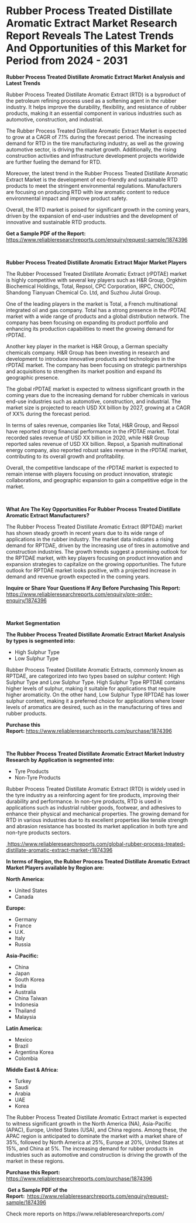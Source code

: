 <p><h1>Rubber Process Treated Distillate Aromatic Extract Market Research Report Reveals The Latest Trends And Opportunities of this Market for Period from 2024 - 2031</h1></p><p><strong>Rubber Process Treated Distillate Aromatic Extract Market Analysis and Latest Trends</strong></p>
<p><p>Rubber Process Treated Distillate Aromatic Extract (RTD) is a byproduct of the petroleum refining process used as a softening agent in the rubber industry. It helps improve the durability, flexibility, and resistance of rubber products, making it an essential component in various industries such as automotive, construction, and industrial.</p><p>The Rubber Process Treated Distillate Aromatic Extract Market is expected to grow at a CAGR of 7.1% during the forecast period. The increasing demand for RTD in the tire manufacturing industry, as well as the growing automotive sector, is driving the market growth. Additionally, the rising construction activities and infrastructure development projects worldwide are further fueling the demand for RTD.</p><p>Moreover, the latest trend in the Rubber Process Treated Distillate Aromatic Extract Market is the development of eco-friendly and sustainable RTD products to meet the stringent environmental regulations. Manufacturers are focusing on producing RTD with low aromatic content to reduce environmental impact and improve product safety.</p><p>Overall, the RTD market is poised for significant growth in the coming years, driven by the expansion of end-user industries and the development of innovative and sustainable RTD products.</p></p>
<p><strong>Get a Sample PDF of the Report:&nbsp;</strong> <a href="https://www.reliableresearchreports.com/enquiry/request-sample/1874396">https://www.reliableresearchreports.com/enquiry/request-sample/1874396</a></p>
<p>&nbsp;</p>
<p><strong>Rubber Process Treated Distillate Aromatic Extract Major Market Players</strong></p>
<p><p>The Rubber Processed Treated Distillate Aromatic Extract (rPDTAE) market is highly competitive with several key players such as H&R Group, Orgkhim Biochemical Holdings, Total, Repsol, CPC Corporation, IRPC, CNOOC, Shandong Tianyuan Chemical Co. Ltd, and Suzhou Jiutai Group. </p><p>One of the leading players in the market is Total, a French multinational integrated oil and gas company. Total has a strong presence in the rPDTAE market with a wide range of products and a global distribution network. The company has been focusing on expanding its product portfolio and enhancing its production capabilities to meet the growing demand for rPDTAE.</p><p>Another key player in the market is H&R Group, a German specialty chemicals company. H&R Group has been investing in research and development to introduce innovative products and technologies in the rPDTAE market. The company has been focusing on strategic partnerships and acquisitions to strengthen its market position and expand its geographic presence.</p><p>The global rPDTAE market is expected to witness significant growth in the coming years due to the increasing demand for rubber chemicals in various end-use industries such as automotive, construction, and industrial. The market size is projected to reach USD XX billion by 2027, growing at a CAGR of XX% during the forecast period.</p><p>In terms of sales revenue, companies like Total, H&R Group, and Repsol have reported strong financial performance in the rPDTAE market. Total recorded sales revenue of USD XX billion in 2020, while H&R Group reported sales revenue of USD XX billion. Repsol, a Spanish multinational energy company, also reported robust sales revenue in the rPDTAE market, contributing to its overall growth and profitability. </p><p>Overall, the competitive landscape of the rPDTAE market is expected to remain intense with players focusing on product innovation, strategic collaborations, and geographic expansion to gain a competitive edge in the market.</p></p>
<p>&nbsp;</p>
<p><strong>What Are The Key Opportunities For Rubber Process Treated Distillate Aromatic Extract Manufacturers?</strong></p>
<p><p>The Rubber Process Treated Distillate Aromatic Extract (RPTDAE) market has shown steady growth in recent years due to its wide range of applications in the rubber industry. The market data indicates a rising demand for RPTDAE, driven by the increasing use of tires in automotive and construction industries. The growth trends suggest a promising outlook for the RPTDAE market, with key players focusing on product innovation and expansion strategies to capitalize on the growing opportunities. The future outlook for RPTDAE market looks positive, with a projected increase in demand and revenue growth expected in the coming years.</p></p>
<p><strong>Inquire or Share Your Questions If Any Before Purchasing This Report:</strong> <a href="https://www.reliableresearchreports.com/enquiry/pre-order-enquiry/1874396">https://www.reliableresearchreports.com/enquiry/pre-order-enquiry/1874396</a></p>
<p>&nbsp;</p>
<p><strong>Market Segmentation</strong></p>
<p><strong>The Rubber Process Treated Distillate Aromatic Extract Market Analysis by types is segmented into:</strong></p>
<p><ul><li>High Sulphur Type</li><li>Low Sulphur Type</li></ul></p>
<p><p>Rubber Process Treated Distillate Aromatic Extracts, commonly known as RPTDAE, are categorized into two types based on sulphur content: High Sulphur Type and Low Sulphur Type. High Sulphur Type RPTDAE contains higher levels of sulphur, making it suitable for applications that require higher aromaticity. On the other hand, Low Sulphur Type RPTDAE has lower sulphur content, making it a preferred choice for applications where lower levels of aromatics are desired, such as in the manufacturing of tires and rubber products.</p></p>
<p><strong>Purchase this Report:&nbsp;</strong><a href="https://www.reliableresearchreports.com/purchase/1874396">https://www.reliableresearchreports.com/purchase/1874396</a></p>
<p>&nbsp;</p>
<p><strong>The Rubber Process Treated Distillate Aromatic Extract Market Industry Research by Application is segmented into:</strong></p>
<p><ul><li>Tyre Products</li><li>Non-Tyre Products</li></ul></p>
<p><p>Rubber Process Treated Distillate Aromatic Extract (RTD) is widely used in the tyre industry as a reinforcing agent for tire products, improving their durability and performance. In non-tyre products, RTD is used in applications such as industrial rubber goods, footwear, and adhesives to enhance their physical and mechanical properties. The growing demand for RTD in various industries due to its excellent properties like tensile strength and abrasion resistance has boosted its market application in both tyre and non-tyre products sectors.</p></p>
<p><a href="https://www.reliableresearchreports.com/global-rubber-process-treated-distillate-aromatic-extract-market-r1874396">&nbsp;https://www.reliableresearchreports.com/global-rubber-process-treated-distillate-aromatic-extract-market-r1874396</a></p>
<p><strong>In terms of Region, the Rubber Process Treated Distillate Aromatic Extract Market Players available by Region are:</strong></p>
<p>
    <p> <strong> North America: </strong>
        <ul>
            <li>United States</li>
            <li>Canada</li>
        </ul>
        </p> 
    <p> <strong> Europe: </strong>
        <ul>
            <li>Germany</li>
            <li>France</li>
            <li>U.K.</li>
            <li>Italy</li>
            <li>Russia</li>
        </ul>
        </p> 
    <p> <strong> Asia-Pacific: </strong>
        <ul>
            <li>China</li>
            <li>Japan</li>
            <li>South Korea</li>
            <li>India</li>
            <li>Australia</li>
            <li>China Taiwan</li>
            <li>Indonesia</li>
            <li>Thailand</li>
            <li>Malaysia</li>
        </ul>
        </p> 
    <p> <strong> Latin America: </strong>
        <ul>
            <li>Mexico</li>
            <li>Brazil</li>
            <li>Argentina Korea</li>
            <li>Colombia</li>
        </ul>
        </p> 
    <p> <strong> Middle East & Africa: </strong>
        <ul>
            <li>Turkey</li>
            <li>Saudi</li>
            <li>Arabia</li>
            <li>UAE</li>
            <li>Korea</li>
        </ul>
    </p>
    </p>
<p><p>The Rubber Process Treated Distillate Aromatic Extract market is expected to witness significant growth in the North America (NA), Asia-Pacific (APAC), Europe, United States (USA), and China regions. Among these, the APAC region is anticipated to dominate the market with a market share of 35%, followed by North America at 25%, Europe at 20%, United States at 15%, and China at 5%. The increasing demand for rubber products in industries such as automotive and construction is driving the growth of the market in these regions.</p></p>
<p><strong>Purchase this Report: </strong><a href="https://www.reliableresearchreports.com/purchase/1874396">https://www.reliableresearchreports.com/purchase/1874396</a></p>
<p>&nbsp;<strong>Get a Sample PDF of the Report:&nbsp;&nbsp;</strong><a href="https://www.reliableresearchreports.com/enquiry/request-sample/1874396">https://www.reliableresearchreports.com/enquiry/request-sample/1874396</a></p>
<p><strong></strong></p>
<p>Check more reports on https://www.reliableresearchreports.com/</p>